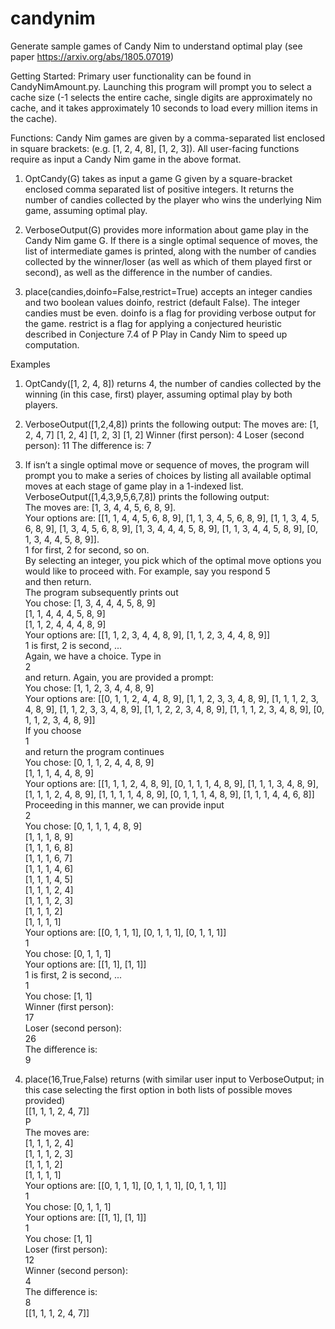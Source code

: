# candynim
Generate sample games of Candy Nim to understand optimal play (see paper https://arxiv.org/abs/1805.07019)


Getting Started: 
Primary user functionality can be found in CandyNimAmount.py. 
Launching this program will prompt you to select a cache size (-1 selects the entire cache, single digits are approximately no cache, and it takes approximately 10 seconds to load every million items in the cache).

Functions: 
Candy Nim games are given by a comma-separated list enclosed in square brackets:
(e.g. [1, 2, 4, 8], [1, 2, 3]). All user-facing functions require as input a Candy Nim game in the above format.

1. OptCandy(G) takes as input a game G given by a square-bracket enclosed comma separated list of positive integers. It returns the number of candies collected by the player who wins the underlying Nim game, assuming optimal play.

2. VerboseOutput(G) provides more information about game play in the Candy Nim game G. If there is a single optimal sequence of moves, the list of intermediate games is printed, along with the number of candies collected by the winner/loser (as well as which of them played first or second), as well as the difference in the number of candies.

3. place(candies,doinfo=False,restrict=True) accepts an integer candies and two boolean values doinfo, restrict (default False). The integer candies must be even. doinfo is a flag for providing verbose output for the game. restrict is a flag for applying a conjectured heuristic described in Conjecture 7.4 of P Play in Candy Nim to speed up computation.

Examples 

1. OptCandy([1, 2, 4, 8]) returns 4, the number of candies collected by the winning (in this case, first) player, assuming optimal play by both players.

2. VerboseOutput([1,2,4,8]) prints the following output:
The moves are:
[1, 2, 4, 7]
[1, 2, 4]
[1, 2, 3]
[1, 2]
Winner (first person):
4
Loser (second person):
11
The difference is:
7

3. If isn’t a single optimal move or sequence of moves, the program will prompt you to make a series of choices by listing all available optimal moves at each stage of game play in a 1-indexed list.  
VerboseOutput([1,4,3,9,5,6,7,8]) prints the following output:  
The moves are: [1, 3, 4, 4, 5, 6, 8, 9].   
Your options are:  [[1, 1, 4, 4, 5, 6, 8, 9], [1, 1, 3, 4, 5, 6, 8, 9], [1, 1, 3, 4, 5, 6, 8, 9], [1, 3, 4, 5, 6, 8, 9], [1, 3, 4, 4, 4, 5, 8, 9], [1, 1, 3, 4, 4, 5, 8, 9], [0, 1, 3, 4, 4, 5, 8, 9]].   
1 for first, 2 for second, so on.     
By selecting an integer, you pick which of the optimal move options you would like to proceed with. For example, say you respond
5  
and then return.   
The program subsequently prints out  
You chose:  [1, 3, 4, 4, 4, 5, 8, 9]  
[1, 1, 4, 4, 4, 5, 8, 9]  
[1, 1, 2, 4, 4, 4, 8, 9]  
Your options are:  [[1, 1, 2, 3, 4, 4, 8, 9], [1, 1, 2, 3, 4, 4, 8, 9]]   
1 is first, 2 is second, ...  
Again, we have a choice. Type in  
2  
and return. Again, you are provided a prompt:  
You chose:  [1, 1, 2, 3, 4, 4, 8, 9]  
Your options are:  [[0, 1, 1, 2, 4, 4, 8, 9], [1, 1, 2, 3, 3, 4, 8, 9], [1, 1, 1, 2, 3, 4, 8, 9], [1, 1, 2, 3, 3, 4, 8, 9], [1, 1, 2, 2, 3, 4, 8, 9], [1, 1, 1, 2, 3, 4, 8, 9], [0, 1, 1, 2, 3, 4, 8, 9]]  
If you choose  
1  
and return the program continues  
You chose:  [0, 1, 1, 2, 4, 4, 8, 9]  
[1, 1, 1, 4, 4, 8, 9]  
Your options are:  [[1, 1, 1, 2, 4, 8, 9], [0, 1, 1, 1, 4, 8, 9], [1, 1, 1, 3, 4, 8, 9], [1, 1, 1, 2, 4, 8, 9], [1, 1, 1, 1, 4, 8, 9], [0, 1, 1, 1, 4, 8, 9], [1, 1, 1, 4, 4, 6, 8]]  
Proceeding in this manner, we can provide input  
2  
You chose:  [0, 1, 1, 1, 4, 8, 9]  
[1, 1, 1, 8, 9]  
[1, 1, 1, 6, 8]  
[1, 1, 1, 6, 7]  
[1, 1, 1, 4, 6]  
[1, 1, 1, 4, 5]  
[1, 1, 1, 2, 4]  
[1, 1, 1, 2, 3]  
[1, 1, 1, 2]  
[1, 1, 1, 1]  
Your options are:  [[0, 1, 1, 1], [0, 1, 1, 1], [0, 1, 1, 1]]  
1  
You chose:  [0, 1, 1, 1]  
Your options are:  [[1, 1], [1, 1]]  
1 is first, 2 is second, ...  
1  
You chose:  [1, 1]  
Winner (first person):  
17  
Loser (second person):  
26  
The difference is:  
9  
4. place(16,True,False) returns (with similar user input to VerboseOutput; in this case selecting the first option in both lists of possible moves provided)  
[[1, 1, 1, 2, 4, 7]]  
P  
The moves are:  
[1, 1, 1, 2, 4]  
[1, 1, 1, 2, 3]  
[1, 1, 1, 2]  
[1, 1, 1, 1]  
Your options are:  [[0, 1, 1, 1], [0, 1, 1, 1], [0, 1, 1, 1]]  
1  
You chose:  [0, 1, 1, 1]  
Your options are:  [[1, 1], [1, 1]]  
1  
You chose:  [1, 1]  
Loser (first person):  
12  
Winner (second person):  
4  
The difference is:  
8  
[[1, 1, 1, 2, 4, 7]]  
